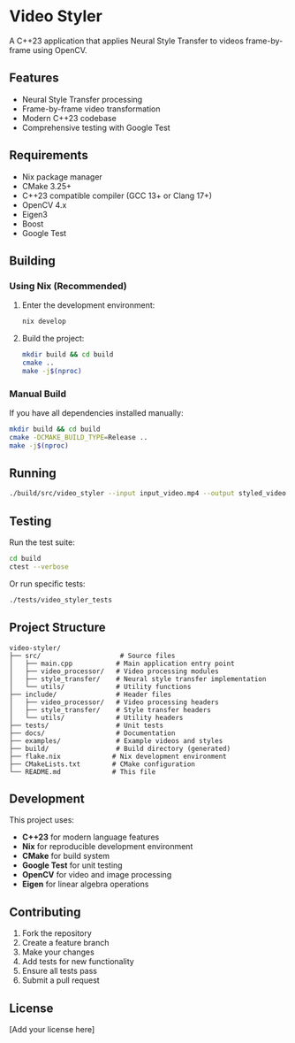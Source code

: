 # Video Styler

A C++23 application that applies Neural Style Transfer to videos frame-by-frame using OpenCV.

## Features

- Neural Style Transfer processing
- Frame-by-frame video transformation
- Modern C++23 codebase
- Comprehensive testing with Google Test

## Requirements

- Nix package manager
- CMake 3.25+
- C++23 compatible compiler (GCC 13+ or Clang 17+)
- OpenCV 4.x
- Eigen3
- Boost
- Google Test

## Building

### Using Nix (Recommended)

1. Enter the development environment:
   ```bash
   nix develop
   ```

2. Build the project:
   ```bash
   mkdir build && cd build
   cmake ..
   make -j$(nproc)
   ```

### Manual Build

If you have all dependencies installed manually:

```bash
mkdir build && cd build
cmake -DCMAKE_BUILD_TYPE=Release ..
make -j$(nproc)
```

## Running

```bash
./build/src/video_styler --input input_video.mp4 --output styled_video.mp4 --style style_image.jpg
```

## Testing

Run the test suite:

```bash
cd build
ctest --verbose
```

Or run specific tests:

```bash
./tests/video_styler_tests
```

## Project Structure

```
video-styler/
├── src/                    # Source files
│   ├── main.cpp           # Main application entry point
│   ├── video_processor/   # Video processing modules
│   ├── style_transfer/    # Neural style transfer implementation
│   └── utils/             # Utility functions
├── include/               # Header files
│   ├── video_processor/   # Video processing headers
│   ├── style_transfer/    # Style transfer headers
│   └── utils/             # Utility headers
├── tests/                 # Unit tests
├── docs/                  # Documentation
├── examples/              # Example videos and styles
├── build/                 # Build directory (generated)
├── flake.nix             # Nix development environment
├── CMakeLists.txt        # CMake configuration
└── README.md             # This file
```

## Development

This project uses:
- **C++23** for modern language features
- **Nix** for reproducible development environment
- **CMake** for build system
- **Google Test** for unit testing
- **OpenCV** for video and image processing
- **Eigen** for linear algebra operations

## Contributing

1. Fork the repository
2. Create a feature branch
3. Make your changes
4. Add tests for new functionality
5. Ensure all tests pass
6. Submit a pull request

## License

[Add your license here]
